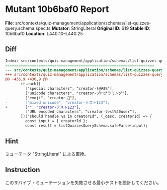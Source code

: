 # Mutant 10b6baf0 Report

**File**: src/contexts/quiz-management/application/schemas/list-quizzes-query.schema.spec.ts
**Mutator**: StringLiteral
**Original ID**: 619
**Stable ID**: 10b6baf0
**Location**: L440:10–L440:25

## Diff

```diff
Index: src/contexts/quiz-management/application/schemas/list-quizzes-query.schema.spec.ts
===================================================================
--- src/contexts/quiz-management/application/schemas/list-quizzes-query.schema.spec.ts	original
+++ src/contexts/quiz-management/application/schemas/list-quizzes-query.schema.spec.ts	mutated #619
@@ -436,9 +436,9 @@
       it.each([
         ["special characters", "creator-!@#$%"],
         ["unicode characters", "creator-プログラミング"],
         ["emoji", "creator-🚀"],
-        ["mixed unicode", "creator-テスト123"],
+        ["", "creator-テスト123"],
         ["URL encoded characters", "creator-test%20user"],
       ])("should handle %s in creatorId", (_desc, creatorId) => {
         const input = { creatorId };
         const result = listQuizzesQuerySchema.safeParse(input);
```

## Hint

ミューテータ "StringLiteral" による置換。

## Instruction

このサバイブ・ミューテーションを失敗させる最小テストを設計してください。
